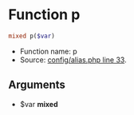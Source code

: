 Function p
===========================





```php
mixed p($var)
```

* Function name: p
* Source: [config/alias.php line 33](https://github.com/PrestaShop/PrestaShop/blob/1.5.0.17/config/alias.php#L33).

Arguments
---------

* $var **mixed**

